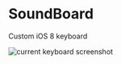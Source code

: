 # SoundBoard
Custom iOS 8 keyboard

![current keyboard screenshot](https://github.com/gregoryklein/SoundBoard/blob/master/KeyboardScreenshot.png "H-Yeah bro.")

